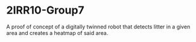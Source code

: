 # 2IRR10-Group7
A proof of concept of a digitally twinned robot that detects litter in a given area and creates a heatmap of said area.
